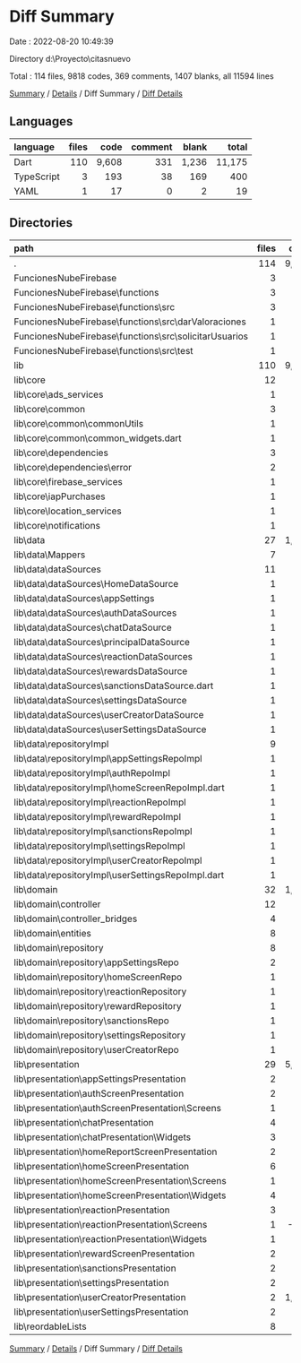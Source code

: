 # Diff Summary

Date : 2022-08-20 10:49:39

Directory d:\\Proyecto\\citasnuevo

Total : 114 files,  9818 codes, 369 comments, 1407 blanks, all 11594 lines

[Summary](results.md) / [Details](details.md) / Diff Summary / [Diff Details](diff-details.md)

## Languages
| language | files | code | comment | blank | total |
| :--- | ---: | ---: | ---: | ---: | ---: |
| Dart | 110 | 9,608 | 331 | 1,236 | 11,175 |
| TypeScript | 3 | 193 | 38 | 169 | 400 |
| YAML | 1 | 17 | 0 | 2 | 19 |

## Directories
| path | files | code | comment | blank | total |
| :--- | ---: | ---: | ---: | ---: | ---: |
| . | 114 | 9,818 | 369 | 1,407 | 11,594 |
| FuncionesNubeFirebase | 3 | 193 | 38 | 169 | 400 |
| FuncionesNubeFirebase\\functions | 3 | 193 | 38 | 169 | 400 |
| FuncionesNubeFirebase\\functions\\src | 3 | 193 | 38 | 169 | 400 |
| FuncionesNubeFirebase\\functions\\src\\darValoraciones | 1 | 2 | 0 | 4 | 6 |
| FuncionesNubeFirebase\\functions\\src\\solicitarUsuarios | 1 | 191 | 29 | 164 | 384 |
| FuncionesNubeFirebase\\functions\\src\\test | 1 | 0 | 9 | 1 | 10 |
| lib | 110 | 9,608 | 331 | 1,236 | 11,175 |
| lib\\core | 12 | 658 | 55 | 118 | 831 |
| lib\\core\\ads_services | 1 | 64 | 0 | 5 | 69 |
| lib\\core\\common | 3 | 51 | 0 | 13 | 64 |
| lib\\core\\common\\commonUtils | 1 | 7 | 0 | 3 | 10 |
| lib\\core\\common\\common_widgets.dart | 1 | 16 | 0 | 2 | 18 |
| lib\\core\\dependencies | 3 | 230 | 36 | 33 | 299 |
| lib\\core\\dependencies\\error | 2 | 83 | 1 | 13 | 97 |
| lib\\core\\firebase_services | 1 | 21 | 0 | 10 | 31 |
| lib\\core\\iapPurchases | 1 | 59 | 1 | 7 | 67 |
| lib\\core\\location_services | 1 | 38 | 12 | 14 | 64 |
| lib\\core\\notifications | 1 | 193 | 6 | 35 | 234 |
| lib\\data | 27 | 1,564 | 11 | 286 | 1,861 |
| lib\\data\\Mappers | 7 | 512 | 0 | 110 | 622 |
| lib\\data\\dataSources | 11 | 755 | 7 | 118 | 880 |
| lib\\data\\dataSources\\HomeDataSource | 1 | 60 | 2 | 2 | 64 |
| lib\\data\\dataSources\\appSettings | 1 | 125 | 0 | 18 | 143 |
| lib\\data\\dataSources\\authDataSources | 1 | -18 | 0 | 6 | -12 |
| lib\\data\\dataSources\\chatDataSource | 1 | 15 | 0 | 5 | 20 |
| lib\\data\\dataSources\\principalDataSource | 1 | 19 | 0 | 3 | 22 |
| lib\\data\\dataSources\\reactionDataSources | 1 | 9 | 0 | -2 | 7 |
| lib\\data\\dataSources\\rewardsDataSource | 1 | 72 | -4 | 1 | 69 |
| lib\\data\\dataSources\\sanctionsDataSource.dart | 1 | 76 | 1 | 17 | 94 |
| lib\\data\\dataSources\\settingsDataSource | 1 | 44 | 0 | -1 | 43 |
| lib\\data\\dataSources\\userCreatorDataSource | 1 | 151 | 5 | 30 | 186 |
| lib\\data\\dataSources\\userSettingsDataSource | 1 | 202 | 3 | 39 | 244 |
| lib\\data\\repositoryImpl | 9 | 297 | 4 | 58 | 359 |
| lib\\data\\repositoryImpl\\appSettingsRepoImpl | 1 | 67 | 2 | 12 | 81 |
| lib\\data\\repositoryImpl\\authRepoImpl | 1 | -6 | 0 | 2 | -4 |
| lib\\data\\repositoryImpl\\homeScreenRepoImpl.dart | 1 | 34 | 1 | 2 | 37 |
| lib\\data\\repositoryImpl\\reactionRepoImpl | 1 | -13 | 0 | 1 | -12 |
| lib\\data\\repositoryImpl\\rewardRepoImpl | 1 | 64 | 0 | 10 | 74 |
| lib\\data\\repositoryImpl\\sanctionsRepoImpl | 1 | 41 | 1 | 9 | 51 |
| lib\\data\\repositoryImpl\\settingsRepoImpl | 1 | 4 | 0 | 1 | 5 |
| lib\\data\\repositoryImpl\\userCreatorRepoImpl | 1 | 49 | 0 | 11 | 60 |
| lib\\data\\repositoryImpl\\userSettingsRepoImpl.dart | 1 | 57 | 0 | 10 | 67 |
| lib\\domain | 32 | 1,236 | 63 | 261 | 1,560 |
| lib\\domain\\controller | 12 | 862 | 58 | 158 | 1,078 |
| lib\\domain\\controller_bridges | 4 | 86 | 0 | 28 | 114 |
| lib\\domain\\entities | 8 | 223 | 10 | 40 | 273 |
| lib\\domain\\repository | 8 | 65 | -5 | 35 | 95 |
| lib\\domain\\repository\\appSettingsRepo | 2 | 27 | 0 | 14 | 41 |
| lib\\domain\\repository\\homeScreenRepo | 1 | 4 | 0 | 2 | 6 |
| lib\\domain\\repository\\reactionRepository | 1 | -1 | -5 | 1 | -5 |
| lib\\domain\\repository\\rewardRepository | 1 | 13 | 0 | 6 | 19 |
| lib\\domain\\repository\\sanctionsRepo | 1 | 11 | 0 | 5 | 16 |
| lib\\domain\\repository\\settingsRepository | 1 | 1 | 0 | 1 | 2 |
| lib\\domain\\repository\\userCreatorRepo | 1 | 10 | 0 | 6 | 16 |
| lib\\presentation | 29 | 5,279 | 48 | 360 | 5,687 |
| lib\\presentation\\appSettingsPresentation | 2 | 446 | 3 | 31 | 480 |
| lib\\presentation\\authScreenPresentation | 2 | 57 | -1 | 5 | 61 |
| lib\\presentation\\authScreenPresentation\\Screens | 1 | 33 | 0 | 3 | 36 |
| lib\\presentation\\chatPresentation | 4 | 76 | 1 | 2 | 79 |
| lib\\presentation\\chatPresentation\\Widgets | 3 | 3 | 0 | -2 | 1 |
| lib\\presentation\\homeReportScreenPresentation | 2 | 30 | 0 | 1 | 31 |
| lib\\presentation\\homeScreenPresentation | 6 | 499 | 33 | 40 | 572 |
| lib\\presentation\\homeScreenPresentation\\Screens | 1 | 230 | -1 | 17 | 246 |
| lib\\presentation\\homeScreenPresentation\\Widgets | 4 | 160 | 0 | 5 | 165 |
| lib\\presentation\\reactionPresentation | 3 | 358 | 0 | 17 | 375 |
| lib\\presentation\\reactionPresentation\\Screens | 1 | -215 | 0 | -17 | -232 |
| lib\\presentation\\reactionPresentation\\Widgets | 1 | 349 | 0 | 19 | 368 |
| lib\\presentation\\rewardScreenPresentation | 2 | 957 | 0 | 56 | 1,013 |
| lib\\presentation\\sanctionsPresentation | 2 | 295 | 4 | 25 | 324 |
| lib\\presentation\\settingsPresentation | 2 | 470 | 0 | 16 | 486 |
| lib\\presentation\\userCreatorPresentation | 2 | 1,364 | 4 | 94 | 1,462 |
| lib\\presentation\\userSettingsPresentation | 2 | 727 | 4 | 73 | 804 |
| lib\\reordableLists | 8 | 680 | 121 | 179 | 980 |

[Summary](results.md) / [Details](details.md) / Diff Summary / [Diff Details](diff-details.md)